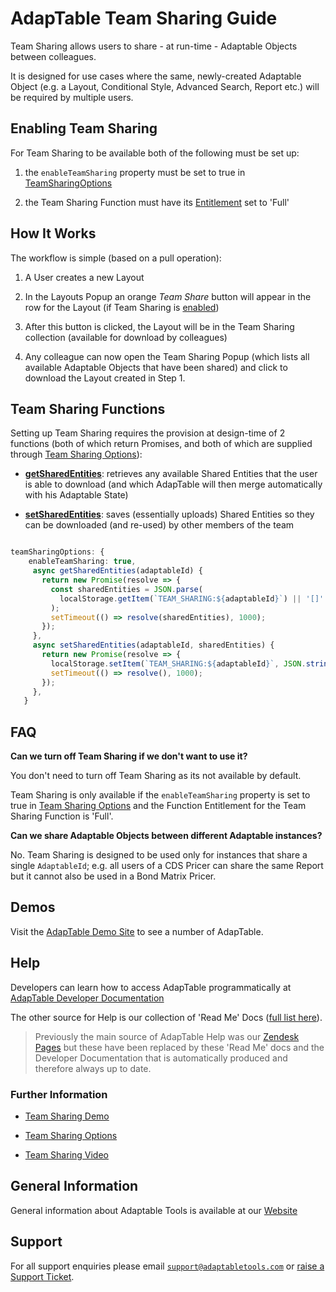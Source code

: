 # AdapTable Team Sharing Guide
Team Sharing allows users to share - at run-time - Adaptable Objects between colleagues.

It is designed for use cases where the same, newly-created Adaptable Object (e.g. a Layout, Conditional Style, Advanced Search, Report etc.) will be required by multiple users.

## Enabling Team Sharing
For Team Sharing to be available both of the following must be set up:

1. the `enableTeamSharing` property must be set to true in [TeamSharingOptions](https://api.adaptabletools.com/interfaces/_src_adaptableoptions_teamsharingoptions_.teamsharingoptions.html#enableteamsharing)

2. the Team Sharing Function must have its [Entitlement](./adaptable-entitlements-guide.md) set to 'Full'

## How It Works
The workflow is simple (based on a pull operation):

1. A User creates a new Layout

2. In the Layouts Popup an orange *Team Share* button will appear in the row for the Layout (if Team Sharing is [enabled](https://api.adaptabletools.com/interfaces/_src_adaptableoptions_teamsharingoptions_.teamsharingoptions.html))

3. After this button is clicked, the Layout will be in the Team Sharing collection (available for download by colleagues)

4. Any colleague can now open the Team Sharing Popup (which lists all available Adaptable Objects that have been shared) and click to download the Layout created in Step 1.

## Team Sharing Functions
Setting up Team Sharing requires the provision at design-time of 2 functions (both of which return Promises, and both of which are supplied through [Team Sharing Options](https://api.adaptabletools.com/interfaces/_src_adaptableoptions_teamsharingoptions_.teamsharingoptions.html)):

 - **[getSharedEntities](https://api.adaptabletools.com/interfaces/_src_adaptableoptions_teamsharingoptions_.teamsharingoptions.html#getsharedentities)**: retrieves any available Shared Entities that the user is able to download (and which AdapTable will then merge automatically with his Adaptable State)

 - **[setSharedEntities](https://api.adaptabletools.com/interfaces/_src_adaptableoptions_teamsharingoptions_.teamsharingoptions.html#setsharedentities)**: saves (essentially uploads) Shared Entities so they can be downloaded (and re-used) by other members of the team

 ```ts

 teamSharingOptions: {
     enableTeamSharing: true,
      async getSharedEntities(adaptableId) {
        return new Promise(resolve => {
          const sharedEntities = JSON.parse(
            localStorage.getItem(`TEAM_SHARING:${adaptableId}`) || '[]'
          );
          setTimeout(() => resolve(sharedEntities), 1000);
        });
      },
      async setSharedEntities(adaptableId, sharedEntities) {
        return new Promise(resolve => {
          localStorage.setItem(`TEAM_SHARING:${adaptableId}`, JSON.stringify(sharedEntities));
          setTimeout(() => resolve(), 1000);
        });
      },
    }

 ```

## FAQ

**Can we turn off Team Sharing if we don't want to use it?**

You don't need to turn off Team Sharing as its not available by default. 

Team Sharing is only available if the `enableTeamSharing` property is set to true in [Team Sharing Options](https://api.adaptabletools.com/interfaces/_src_adaptableoptions_teamsharingoptions_.teamsharingoptions.html) and the Function Entitlement for the Team Sharing Function is 'Full'.

**Can we share Adaptable Objects between different Adaptable instances?**

No.  Team Sharing is designed to be used only for instances that share a single `AdaptableId`; e.g. all users of a CDS Pricer can share the same Report but it cannot also be used in a Bond Matrix Pricer.


## Demos

Visit the [AdapTable Demo Site](https://demo.adaptabletools.com/) to see a number of AdapTable.

## Help

Developers can learn how to access AdapTable programmatically at [AdapTable Developer Documentation](https://api.adaptabletools.com) 

The other source for Help is our collection of 'Read Me' Docs ([full list here](https://github.com/AdaptableTools/adaptable/blob/master/packages/adaptable/readme/readme-list.md)).

> Previously the main source of AdapTable Help was our [Zendesk Pages](https://adaptabletools.zendesk.com/hc/en-us/articles/360007083017-Help-) but these have been replaced by these 'Read Me' docs and the Developer Documentation that is automatically produced and therefore always up to date.

### Further Information
- [Team Sharing Demo](https://demo.adaptabletools.com/admin/aggridteamsharingdemo)

- [Team Sharing Options](https://api.adaptabletools.com/interfaces/_src_adaptableoptions_teamsharingoptions_.teamsharingoptions.html)

- [Team Sharing Video](https://youtu.be/bPb1PQtyjlQ)

## General Information

General information about Adaptable Tools is available at our [Website](http://www.adaptabletools.com) 

## Support

For all support enquiries please email [`support@adaptabletools.com`](mailto:support@adaptabletools.com) or [raise a Support Ticket](https://adaptabletools.zendesk.com/hc/en-us/requests/new).
